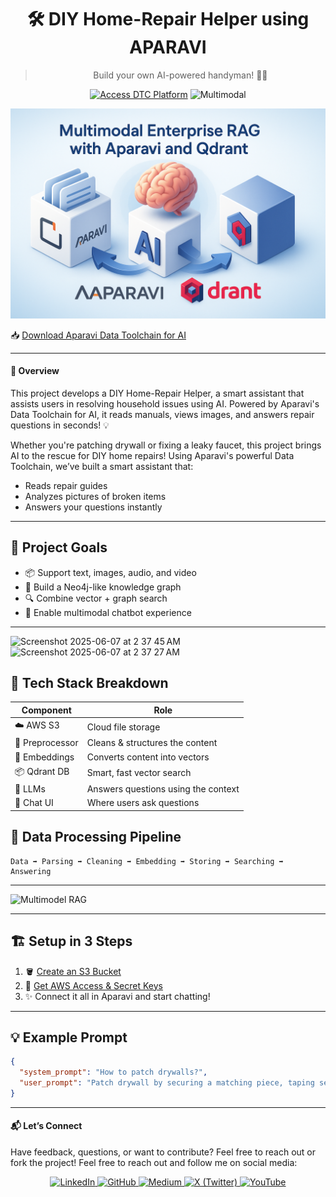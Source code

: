 <div align="center">

# 🛠️ DIY Home-Repair Helper using APARAVI

> Build your own AI-powered handyman! 🤖🔧

[![Access DTC Platform](https://img.shields.io/badge/Launch-Data%20Toolchain-blue?style=for-the-badge&logo=aparatool)](https://dtc-dev.aparavi.com/)
![Multimodal](https://img.shields.io/badge/Multimodal-Supported-orange?style=for-the-badge)

</div>

![Architecture Diagram](./Img.png)

📥 [Download Aparavi Data Toolchain for AI](https://aparavi.com/download-data-toolchain-for-ai/)

---

#### 📌 Overview

This project develops a DIY Home-Repair Helper, a smart assistant that assists users in resolving household issues using AI. Powered by Aparavi's Data Toolchain for AI, it reads manuals, views images, and answers repair questions in seconds! 💡

Whether you're patching drywall or fixing a leaky faucet, this project brings AI to the rescue for DIY home repairs!
Using Aparavi's powerful Data Toolchain, we’ve built a smart assistant that:

- Reads repair guides
- Analyzes pictures of broken items
- Answers your questions instantly

---

## 🎯 Project Goals

- 📦 Support text, images, audio, and video
- 🧠 Build a Neo4j-like knowledge graph
- 🔍 Combine vector + graph search
- 💬 Enable multimodal chatbot experience

---

<img width="137" alt="Screenshot 2025-06-07 at 2 37 45 AM" src="https://github.com/user-attachments/assets/fd40b218-2aa2-4a94-9911-ea3c6aefd7d1" />
<img width="214" alt="Screenshot 2025-06-07 at 2 37 27 AM" src="https://github.com/user-attachments/assets/34420111-9f8d-4f0b-bd15-8660bfe6c15f" />


## 🧩 Tech Stack Breakdown

| Component         | Role                               |
|------------------|------------------------------------|
| ☁️ AWS S3         | Cloud file storage                  |
| 🧹 Preprocessor   | Cleans & structures the content     |
| 🧠 Embeddings     | Converts content into vectors       |
| 📦 Qdrant DB      | Smart, fast vector search           |
| 🧠 LLMs           | Answers questions using the context |
| 💬 Chat UI        | Where users ask questions           |

## 🔁 Data Processing Pipeline

```
Data ➡️ Parsing ➡️ Cleaning ➡️ Embedding ➡️ Storing ➡️ Searching ➡️ Answering
```
---

<img width="1392" alt="Multimodel RAG" src="https://github.com/user-attachments/assets/68312a36-2187-4405-9867-981e7966f281" />

---

## 🏗️ Setup in 3 Steps

1. 🪣 [Create an S3 Bucket](https://www.youtube.com/watch?v=9GFC6ZGMj_k&t=47s)
2. 🔑 [Get AWS Access & Secret Keys](https://www.youtube.com/watch?v=lntWTStctIE)
3. ✨ Connect it all in Aparavi and start chatting!

---

## 💡 Example Prompt

```json
{
  "system_prompt": "How to patch drywalls?",
  "user_prompt": "Patch drywall by securing a matching piece, taping seams, applying joint compound in layers, sanding smooth, and painting over."
}
```

---

#### 📬 Let’s Connect
Have feedback, questions, or want to contribute? Feel free to reach out or fork the project!
Feel free to reach out and follow me on social media:

<p align="center">
  <a href="https://www.linkedin.com/in/mansimore9/">
    <img src="https://img.shields.io/badge/LinkedIn-0077B5?style=for-the-badge&logo=linkedin&logoColor=white" alt="LinkedIn" />
  </a>
  <a href="https://github.com/MansiMore99">
    <img src="https://img.shields.io/badge/GitHub-181717?style=for-the-badge&logo=github&logoColor=white" alt="GitHub" />
  </a>
  <a href="https://medium.com/@mansi.more943">
    <img src="https://img.shields.io/badge/Medium-000000?style=for-the-badge&logo=medium&logoColor=white" alt="Medium" />
  </a>
  <a href="https://x.com/MansiMore99">
    <img src="https://img.shields.io/badge/X-1DA1F2?style=for-the-badge&logo=twitter&logoColor=white" alt="X (Twitter)" />
  </a>
  <a href="https://www.youtube.com/@tech_girl-m9">
    <img src="https://img.shields.io/badge/YouTube-FF0000?style=for-the-badge&logo=youtube&logoColor=white" alt="YouTube" />
  </a>
</p>
